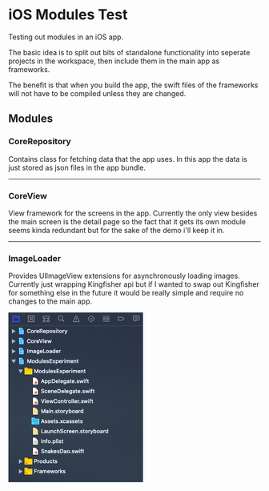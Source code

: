 # iOS Modules Test
Testing out modules in an iOS app.

The basic idea is to split out bits of standalone functionality into seperate projects in the workspace, then include them in the main app as frameworks.

The benefit is that when you build the app, the swift files of the frameworks will not have to be compiled unless they are changed.

## Modules

### CoreRepository
Contains class for fetching data that the app uses.  In this app the data is just stored as json files in the app bundle.

------
### CoreView
View framework for the screens in the app.  Currently the only view besides the main screen is the detail page so the fact that it gets its own module seems kinda redundant but for the sake of the demo i'll keep it in.

------
### ImageLoader
Provides UIImageView extensions for asynchronously loading images.  Currently just wrapping Kingfisher api but if I wanted to swap out Kingfisher for something else in the future it would be really simple and require no changes to the main app.

![project](sc.png)
